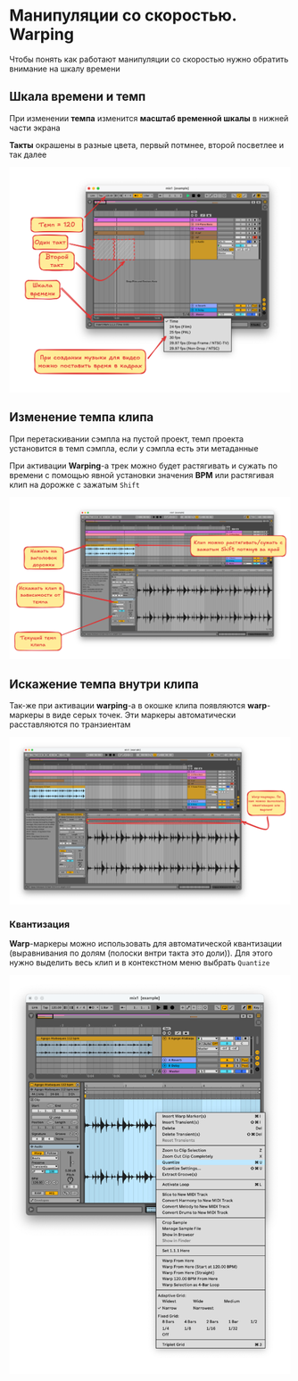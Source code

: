 # Манипуляции со скоростью. Warping

Чтобы понять как работают манипуляции со скоростью нужно обратить внимание на шкалу времени

## Шкала времени и темп

При изменении **темпа** изменится **масштаб временной шкалы** в нижней части экрана

**Такты** окрашены в разные цвета, первый потмнее, второй посветлее и так далее

![image](./images/time.png)

## Изменение темпа клипа

При перетаскивании сэмпла на пустой проект, темп проекта установится в темп сэмпла, если у сэмпла есть эти метаданные

При активации **Warping**-а трек можно будет растягивать и сужать по времени с помощью явной установки значения **BPM** или растягивая клип на дорожке с зажатым `Shift`

![image](./images/wrapping.png)

## Искажение темпа внутри клипа

Так-же при активации **warping**-а в окошке клипа появляются **warp**-маркеры в виде серых точек. Эти маркеры автоматически расставляются по транзиентам

![image](./images/warp-markers.png)

### Квантизация

**Warp**-маркеры можно использовать для автоматической квантизации (выравнивания по долям (полоски внтри такта это доли)). Для этого нужно выделить весь клип и в контекстном меню выбрать `Quantize`

![image](./images/quantize.png)
